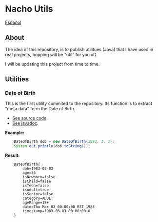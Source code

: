 # Nacho Utils

[Español](README_ES.md)

## About

The idea of this repository, is to publish utilitues (Java) 
that I have used in real projects, hopping will be "util" for you xD.

I will be updating this project from time to time.
 
## Utilities
 
### Date of Birth
This is the first utility commited to the repository.
Its function is to extract "meta data" form the Date of Birth.
 
* [See source code](src/main/mx/com/nacho/utils/DateOfBirth.java).
* [See javadoc](javadoc/mx/com/nacho/utils/DateOfBirth.html).

 
 **Example:**
 ```java
     DateOfBirth dob = new DateOfBirth(1983, 3, 3);
     System.out.println(dob.toString());
 ``` 
 
 **Result:**
 ```
     DateOfBirth{
         dob=1983-03-03
         age=36
         isNewborn=false
         isChild=false
         isTeen=false
         isAdult=true
         isSenior=false
         category=ADULT
         ageRange=18+
         date=Thu Mar 03 00:00:00 EST 1983
         timestamp=1983-03-03 00:00:00.0
     }
 ```
 
